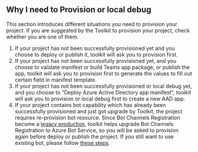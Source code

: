 ## Why I need to Provision or local debug

This section introduces different situations you need to provision your project. If you are suggested by the Toolkit to provision your project, check whether you are one of them.

1. If your project has not been successfully provisioned yet and you choose to deploy or publish it, toolkit will ask you to provision first.
2. If your project has not been successfully provisioned yet, and you choose to validate manifest or build Teams app package, or publish the app, toolkit will ask you to provision first to generate the values to fill out certain field in manifest template.
3. If your project has not been successfully provisioned or local debug yet, and you choose to "Deploy Azure Active Directory app manifest", toolkit will ask you to provision or local debug first to create a new AAD app.
4. If your project contains bot capability which has already been successfully provisioned and just got upgrade by Toolkit, the project requires re-provision bot resource. Since Bot Channels Registration become a [legacy production](https://docs.microsoft.com/en-us/azure/bot-service/bot-service-quickstart-registration?view=azure-bot-service-4.0&tabs=userassigned#create-the-resource), toolkit helps upgrade Bot Channels Registration to Azure Bot Service, so you will be asked to provision again before deploy or publish the project. If you still want to use existing bot, please follow [these steps](https://github.com/OfficeDev/TeamsFx/wiki/Upgrade-project-to-use-latest-Toolkit-features#manual-work-to-use-existing-bot).